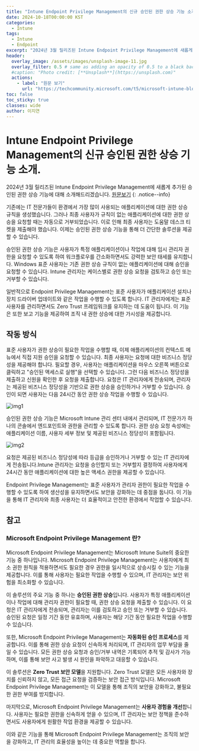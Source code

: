 ```yaml
---
title: "Intune Endpoint Privilege Management의 신규 승인된 권한 상승 기능 소개"
date: 2024-10-18T00:00:00 KST
categories:
  - Intune
tags:
  - Intune
  - Endpoint
excerpt: "2024년 3월 릴리즈된 Intune Endpoint Privilege Management에 새롭게 추가된 승인된 권한 상승 기능에 대해 소개해드리겠습니다."
header:
  overlay_image: /assets/images/unsplash-image-11.jpg
  overlay_filter: 0.5 # same as adding an opacity of 0.5 to a black background
  #caption: "Photo credit: [**Unsplash**](https://unsplash.com)"
  actions:
    - label: "원문 보기"
      url: "https://techcommunity.microsoft.com/t5/microsoft-intune-blog/endpoint-privilege-management-adds-support-approved-elevations/ba-p/4101196/"
toc: false
toc_sticky: true
classes: wide
author: 이지연
---
```


# Intune Endpoint Privilege Management의 신규 승인된 권한 상승 기능 소개.

2024년 3월 릴리즈된 Intune Endpoint Privilege Management에 새롭게 추가된 승인된 권한 상승 기능에 대해 소개해드리겠습니다.
[원문보기](https://techcommunity.microsoft.com/t5/microsoft-intune-blog/endpoint-privilege-management-adds-support-approved-elevations/ba-p/4101196/)
{: .notice--info}

기존에는 IT 전문가들이 환경에서 가장 많이 사용되는 애플리케이션에 대한 권한 상승 규칙을 생성했습니다. 그러나 최종 사용자가 규칙이 없는 애플리케이션에 대한 권한 상승을 요청할 때는 자동으로 거부되었습니다. 이로 인해 최종 사용자는 도움말 데스크 티켓을 제출해야 했습니다. 이제는 승인된 권한 상승 기능을 통해 더 간단한 솔루션을 제공할 수 있습니다.

승인된 권한 상승 기능은 사용자가 특정 애플리케이션이나 작업에 대해 임시 관리자 권한을 요청할 수 있도록 하여 워크플로우를 간소화하면서도 강력한 보안 태세를 유지합니다. Windows 표준 사용자는 기존 권한 상승 규칙이 없는 애플리케이션에 대해 승인을 요청할 수 있습니다. Intune 관리자는 케이스별로 권한 상승 요청을 검토하고 승인 또는 거부할 수 있습니다.

일반적으로 Endpoint Privilege Management는 표준 사용자가 애플리케이션 설치나 장치 드라이버 업데이트와 같은 작업을 수행할 수 있도록 합니다. IT 관리자에게는 표준 사용자를 관리하면서도 Zero Trust 프레임워크를 유지하는 데 도움이 됩니다. 이 기능은 또한 보고 기능을 제공하여 조직 내 권한 상승에 대한 가시성을 제공합니다.

## 작동 방식

표준 사용자가 권한 상승이 필요한 작업을 수행할 때, 이제 애플리케이션의 컨텍스트 메뉴에서 직접 지원 승인을 요청할 수 있습니다. 최종 사용자는 요청에 대한 비즈니스 정당성을 제공해야 합니다. 필요할 경우, 사용자는 애플리케이션을 마우스 오른쪽 버튼으로 클릭하고 "승인된 액세스로 실행"을 선택할 수 있습니다. 그런 다음 비즈니스 정당성을 제출하고 신원을 확인한 후 요청을 제출합니다. 요청은 IT 관리자에게 전송되며, 관리자는 제공된 비즈니스 정당성을 기반으로 권한 상승을 승인하거나 거부할 수 있습니다. 승인이 되면 사용자는 다음 24시간 동안 권한 상승 작업을 수행할 수 있습니다.

![img1](/mwkorea/assets/images/20241018/img1.png)
 
승인된 권한 상승 기능은 Microsoft Intune 관리 센터 내에서 관리되며, IT 전문가가 하나의 콘솔에서 엔드포인트와 권한을 관리할 수 있도록 합니다. 권한 상승 요청 속성에는 애플리케이션 이름, 사용자 세부 정보 및 제공된 비즈니스 정당성이 포함됩니다.

![img2](/mwkorea/assets/images/20241018/img2.png)
 
요청은 제공된 비즈니스 정당성에 따라 등급을 승인하거나 거부할 수 있는 IT 관리자에게 전송됩니다.Intune 관리자는 요청을 승인할지 또는 거부할지 결정하여 사용자에게 24시간 동안 애플리케이션에 대한 높은 액세스 권한을 제공할 수 있습니다.

Endpoint Privilege Management는 표준 사용자가 관리자 권한이 필요한 작업을 수행할 수 있도록 하여 생산성을 유지하면서도 보안을 강화하는 데 중점을 둡니다. 이 기능을 통해 IT 관리자와 최종 사용자는 더 효율적이고 안전한 환경에서 작업할 수 있습니다.


## 참고

### Microsoft Endpoint Privilege Management 란?

Microsoft Endpoint Privilege Management는 Microsoft Intune Suite의 중요한 기능 중 하나입니다. Microsoft Endpoint Privilege Management는 사용자에게 최소 권한 원칙을 적용하면서도 필요한 경우 권한을 일시적으로 상승시킬 수 있는 기능을 제공합니다. 이를 통해 사용자는 필요한 작업을 수행할 수 있으며, IT 관리자는 보안 위험을 최소화할 수 있습니다.

이 솔루션의 주요 기능 중 하나는 **승인된 권한 상승**입니다. 사용자가 특정 애플리케이션이나 작업에 대해 관리자 권한이 필요할 때, 권한 상승 요청을 제출할 수 있습니다. 이 요청은 IT 관리자에게 전송되며, 관리자는 이를 검토하고 승인 또는 거부할 수 있습니다. 승인된 요청은 일정 기간 동안 유효하며, 사용자는 해당 기간 동안 필요한 작업을 수행할 수 있습니다.

또한, Microsoft Endpoint Privilege Management는 **자동화된 승인 프로세스**를 제공합니다. 이를 통해 권한 상승 요청이 신속하게 처리되며, IT 관리자의 업무 부담을 줄일 수 있습니다. 모든 권한 상승 요청과 승인/거부 내역은 기록되어 추적 및 감사가 가능하며, 이를 통해 보안 사고 발생 시 원인을 파악하고 대응할 수 있습니다.

이 솔루션은 **Zero Trust 보안 모델**을 지원합니다. Zero Trust 모델은 모든 사용자와 장치를 신뢰하지 않고, 모든 접근 요청을 검증하는 보안 접근 방식입니다. Microsoft Endpoint Privilege Management는 이 모델을 통해 조직의 보안을 강화하고, 불필요한 권한 부여를 방지합니다.

마지막으로, Microsoft Endpoint Privilege Management는 **사용자 경험을 개선**합니다. 사용자는 필요한 권한을 신속하게 얻을 수 있으며, IT 관리자는 보안 정책을 준수하면서도 사용자에게 원활한 작업 환경을 제공할 수 있습니다.

이와 같은 기능을 통해 Microsoft Endpoint Privilege Management는 조직의 보안을 강화하고, IT 관리의 효율성을 높이는 데 중요한 역할을 합니다. 

